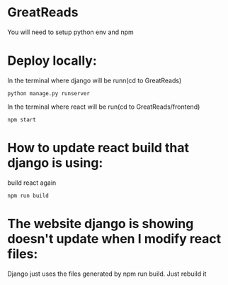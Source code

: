 # GreatReads
You will need to setup python env and npm
# Deploy locally:
In the terminal where django will be runn(cd to GreatReads)
```
python manage.py runserver
```
In the terminal where react will be run(cd to GreatReads/frontend)
```
npm start
```
# How to update react build that django is using:
build react again
```
npm run build
```
# The website django is showing doesn't update when I modify react files:
Django just uses the files generated by npm run build. Just rebuild it


